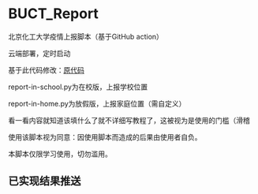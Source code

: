 # BUCT_Report

北京化工大学疫情上报脚本（基于GitHub action）

云端部署，定时启动

基于此代码修改：[原代码](https://github.com/W0n9/BUCT_COVID-19_Report)


report-in-school.py为在校版，上报学校位置

report-in-home.py为放假版，上报家庭位置（需自定义）

看一看内容就知道该填什么了就不详细写教程了，这被视为是使用的门槛（滑稽

使用该脚本视为同意：因使用脚本而造成的后果由使用者自负。

本脚本仅限学习使用，切勿滥用。

## 已实现结果推送
